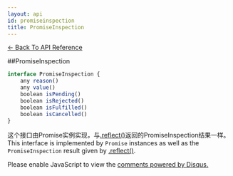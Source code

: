 ```yaml
---
layout: api
id: promiseinspection
title: PromiseInspection
---
```



[← Back To API Reference](/docs/api-reference.html)
<div class="api-code-section"><markdown>
##PromiseInspection

```js
interface PromiseInspection {
    any reason()
    any value()
    boolean isPending()
    boolean isRejected()
    boolean isFulfilled()
    boolean isCancelled()
}
```
这个接口由Promise实例实现，与[.reflect()](.)返回的PromiseInspection结果一样。
This interface is implemented by `Promise` instances as well as the `PromiseInspection` result given by [.reflect()](.).
</markdown></div>

<div id="disqus_thread"></div>
<script type="text/javascript">
    var disqus_title = "PromiseInspection";
    var disqus_shortname = "bluebirdjs";
    var disqus_identifier = "disqus-id-promiseinspection";
    
    (function() {
        var dsq = document.createElement("script"); dsq.type = "text/javascript"; dsq.async = true;
        dsq.src = "//" + disqus_shortname + ".disqus.com/embed.js";
        (document.getElementsByTagName("head")[0] || document.getElementsByTagName("body")[0]).appendChild(dsq);
    })();
</script>
<noscript>Please enable JavaScript to view the <a href="https://disqus.com/?ref_noscript" rel="nofollow">comments powered by Disqus.</a></noscript>
